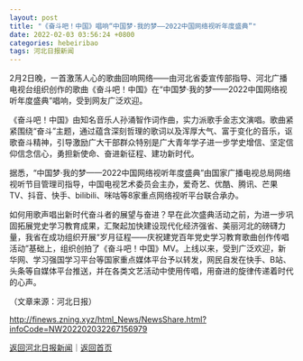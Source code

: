 ```yaml
---
layout: post
title: "《奋斗吧！中国》唱响“中国梦·我的梦——2022中国网络视听年度盛典”"
date: 2022-02-03 03:56:24 +0800
categories: hebeiribao
tags: 河北日报新闻
---
```

<p>2月2日晚，一首激荡人心的歌曲回响网络——由河北省委宣传部指导、河北广播电视台组织创作的歌曲《奋斗吧！中国》在“中国梦·我的梦——2022中国网络视听年度盛典”唱响，受到网友广泛欢迎。</p>
 <p>《奋斗吧！中国》由知名音乐人孙涌智作词作曲，实力派歌手金志文演唱。歌曲紧紧围绕“奋斗”主题，通过蕴含深刻哲理的歌词以及浑厚大气、富于变化的音乐，讴歌奋斗精神，引导激励广大干部群众特别是广大青年学子进一步学史增信、坚定信仰信念信心，勇担新使命、奋进新征程、建功新时代。</p>
 <p>据悉，“中国梦·我的梦——2022中国网络视听年度盛典”由国家广播电视总局网络视听节目管理司指导，中国电视艺术委员会主办，爱奇艺、优酷、腾讯、芒果TV、抖音、快手、bilibili、咪咕等8家重点网络视听平台联合承办。</p>
 <p>如何用歌声唱出新时代奋斗者的展望与奋进？早在此次盛典活动之前，为进一步巩固拓展党史学习教育成果，汇聚起加快建设现代化经济强省、美丽河北的磅礴力量，我省在成功组织开展“岁月征程——庆祝建党百年党史学习教育歌曲创作传唱活动”基础上，组织创拍了《奋斗吧！中国》MV。上线以来，受到广泛欢迎，新华网、学习强国学习平台等国家重点媒体平台予以转发，网民自发在快手、B站、头条等自媒体平台推送，并在各类文艺活动中使用传唱，用奋进的旋律传递着时代的心声。 </p><p class="em_media">（文章来源：河北日报）</p>

<http://finews.zning.xyz/html_News/NewsShare.html?infoCode=NW202202032267156979>

[返回河北日报新闻](//finews.withounder.com/category/hebeiribao.html)｜[返回首页](//finews.withounder.com/)